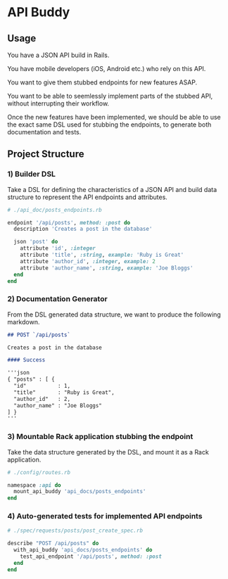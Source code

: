 API Buddy
=========

## Usage

You have a JSON API build in Rails.

You have mobile developers (iOS, Android etc.) who rely on this API.

You want to give them stubbed endpoints for new features ASAP.

You want to be able to seemlessly implement parts of the stubbed API,
without interrupting their workflow.

Once the new features have been implemented, we should be able to use the
exact same DSL used for stubbing the endpoints, to generate both documentation
and tests.

## Project Structure

### 1) Builder DSL

Take a DSL for defining the characteristics
of a JSON API and build data structure to represent
the API endpoints and attributes.

```ruby
# ./api_doc/posts_endpoints.rb

endpoint '/api/posts', method: :post do
  description 'Creates a post in the database'

  json 'post' do
    attribute 'id', :integer
    attribute 'title', :string, example: 'Ruby is Great'
    attribute 'author_id', :integer, example: 2
    attribute 'author_name', :string, example: 'Joe Bloggs'
  end
end
```

### 2) Documentation Generator

From the DSL generated data structure, we want to produce
the following markdown.

```markdown
## POST `/api/posts`

Creates a post in the database

#### Success

'''json
{ "posts" : [ {
  "id"          : 1,
  "title"       : "Ruby is Great",
  "author_id"   : 2,
  "author_name" : "Joe Bloggs"
] }
'''
```

### 3) Mountable Rack application stubbing the endpoint

Take the data structure generated by the DSL, and mount it as
a Rack application.

```ruby
# ./config/routes.rb

namespace :api do
  mount_api_buddy 'api_docs/posts_endpoints'
end
```

### 4) Auto-generated tests for implemented API endpoints

```ruby
# ./spec/requests/posts/post_create_spec.rb

describe "POST /api/posts" do
  with_api_buddy 'api_docs/posts_endpoints' do
    test_api_endpoint '/api/posts', method: :post
  end
end
```
